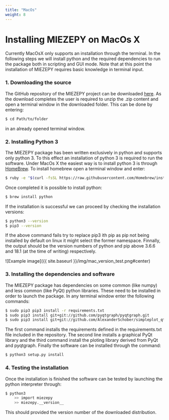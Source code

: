```yaml
---
title: "MacOs"
weight: 8
---
```


# Installing MIEZEPY on MacOs X

Currently MacOsX only supports an installation through the terminal. In the following steps we will install python and the required dependencies to run the package both in scripting and GUI mode. Note that at this point the installation of MIEZEPY requires basic knowledge in terminal input.

### 1. Downloading the source

The GitHub repository of the MIEZEPY project can be downloaded [here](https://github.com/scgmlz/NSE_Soft). As the download completes the user is required to unzip the .zip content and open a terminal window in the downloaded folder. This can be done by entering:

```bash
$ cd Path/to/folder
``` 

in an already opened terminal window.

### 2. Installing Python 3

The MIEZEPY package has been written exclusively in python and supports only python 3. To this effect an installation of python 3 is required to run the software. Under MacOs X the easiest way is to install python 3 is through [HomeBrew](https://brew.sh/). To install homebrew open a terminal window and enter:

```bash
$ ruby -e "$(curl -fsSL https://raw.githubusercontent.com/Homebrew/install/master/install)"
```

Once completed it is possible to install python:

```bash
$ brew install python
```

If the installation is successful we can proceed by checking the installation versions:

```bash
$ python3 --version
$ pip3 --version
```

If the above command fails try to replace pip3 ith pip as pip not being installed by default on linux it might select the former namespace. Finnally, the output should be the version numbers of python and pip above 3.6.6 and 18.1 (at the time of writing) respectively.

![Example image]({{ site.baseurl }}/img/mac_version_test.png#center)


### 3. Installing the dependencies and software

The MIEZEPY package has dependencies on some common (like numpy) and less common (like PyQt) python libraries. These need to be installed in order to launch the package. In any terminal window enter the following commands:

```bash
$ sudo pip3 pip3 install -r requirements.txt
$ sudo pip3 install git+git://github.com/pyqtgraph/pyqtgraph.git
$ sudo pip3 install git+git://github.com/AlexanderSchober/simpleplot_qt.git
```

The first command installs the requirements defined in the requirements.txt file included in the repository. The second line installs a graphical PyQt library and the third command install the ploting library derived from PyQt and pyqtgraph. Finally the software can be installed through the command:
```bash
$ python3 setup.py install
```

### 4. Testing the installation

Once the installation is finished the software can be tested by launching the python interpreter through:
```bash
$ python3
    >> import miezepy
    >> miezepy.__version__
```
This should provided the version number of the downloaded distribution.
